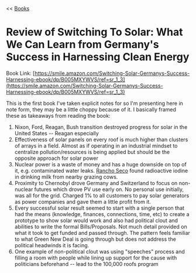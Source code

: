 << [Books](/books.md)
# Review of Switching To Solar: What We Can Learn from Germany's Success in Harnessing Clean Energy
Book Link: [https://smile.amazon.com/Switching-Solar-Germanys-Success-Harnessing-ebook/dp/B005MXYWVS/ref=sr_1_3](https://smile.amazon.com/Switching-Solar-Germanys-Success-Harnessing-ebook/dp/B005MXYWVS/ref=sr_1_3)  

This is the first book I've taken explicit notes for so I'm presenting here in note form, they may be a little choppy because of it. I basically framed these as takeaways from reading the book:

1. Nixon, Ford, Reagan, Bush transition destroyed progress for solar in the United States -- Reagan especially
2. Effectiveness of solar panels on every roof is much higher than clusters of arrays in a field. Almost as if operating in an industrial mindset to centralize pollution/resources is being applied but should be the opposite approach for solar power
3. Nuclear power is a waste of money and has a huge downside on top of it, e.g. contaminated water leaks. [Rancho Seco](https://www.energy-net.org/01NUKE/RSECOT.HTM#:~:text=Rancho%20Seco%20shuts%20down%20four%20times.%20Problems%20are,Seco%20%5D%20Rancho%20Seco%20shuts%20down%20six%20times.) found radioactive iodine in drinking milk from nearby grazing cows.
4. Proximity to Chernobyl drove Germany and Switzerland to focus on non-nuclear futures which drove PV use early on. No personal use initially, was all for the grid. Charged 1% to all customers to pay solar generators as power companies and gave them a little profit from it.
5. Every successful solar result seemed to start with a single person that had the means (knowledge, finances, connections, time, etc) to create a prototype to show solar would work and also had political clout and abilities to write the formal Bills/Proposals. Not much detail provided on what it took to get funded and passed through. The pattern feels familiar to what Green New Deal is going through but does not address the political headwinds it is facing. 
6. One example of non-political clout was using "speeches" process and filling a room with people while lining up support for the cause with politicians beforehand -- lead to the 100,000 roofs program 
